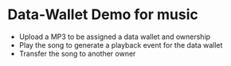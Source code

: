 # Data-Wallet Demo for music

* Upload a MP3 to be assigned a data wallet and ownership
* Play the song to generate a playback event for the data wallet
* Transfer the song to another owner
